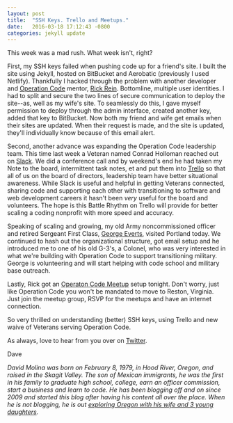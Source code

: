 ```yaml
---
layout: post
title:  "SSH Keys. Trello and Meetups."
date:   2016-03-18 17:12:43 -0800
categories: jekyll update
---
```


This week was a mad rush. What week isn't, right?

First, my SSH keys failed when pushing code up for a friend's site. I built the site using Jekyll, hosted on BitBucket and Aerobatic (previously I used Netlify). Thankfully I hacked through the problem with another developer and [Operation Code](http://operationcode.org) mentor, [Rick Rein](http://rickre.in/). Bottomline, multiple user identities. I had to split and secure the two lines of secure communication to deploy the site--as, well as my wife's site. To seamlessly do this, I gave myself permission to deploy through the admin interface, created another key, added that key to BitBucket. Now both my friend and wife get emails when their sites are updated. When their request is made, and the site is updated, they'll individually know because of this email alert.

Second, another advance was expanding the Operation Code leadership team. This time last week a Veteran named Conrad Holloman reached out on [Slack](https://slack.com/). We did a conference call and by weekend's end he had taken my Note to the board, intermittent task notes, et and put them into [Trello](http://trello.com) so that all of us on the board of directors, leadership team have better situational awareness. While Slack is useful and helpful in getting Veterans connected, sharing code and supporting each other with transitioning to software and web development careers it hasn't been <i>very</i> useful for the board and volunteers. The hope is this Battle Rhythm on Trello will provide for better scaling a coding nonprofit with more speed and accuracy.

Speaking of scaling and growing, my old Army noncommissioned officer and retired Sergeant First Class, [George Everts](https://www.instagram.com/p/5kfVhDRUnq/?taken-by=davidcmolina), visited Portland today. We continued to hash out the organizational structure, got email setup and he introduced me to one of his old G-3's, a Colonel, who was very interested in what we're building with Operation Code to support transitioning military. George is volunteering and will start helping with code school and military base outreach.

Lastly, Rick got an [Operaton Code Meetup](http://meetup.com/operationcode) setup tonight. Don't worry, just like Operation Code you won't be mandated to move to Reston, Virginia. Just join the meetup group, RSVP for the meetups and have an internet connection.

So very thrilled on understanding (better) SSH keys, using Trello and new waive of Veterans serving Operation Code.

As always, love to hear from you over on [Twitter](http://twitter.com/davidcmolina).

Dave

*David Molina was born on February 8, 1979, in Hood River, Oregon, and raised in the Skagit Valley. The son of Mexican immigrants, he was the first in his family to graduate high school, college, earn an officer commission, start a business and learn to code. He has been blogging off and on since 2009 and started this blog after having his content all over the place. When he is not blogging, he is out [exploring Oregon with his wife and 3 young daughters](https://www.instagram.com/p/eImJtgRUmp/?taken-by=davidcmolina).*
